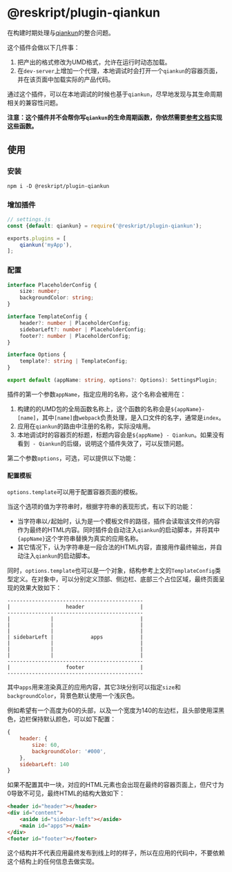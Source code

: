 # @reskript/plugin-qiankun

在构建时期处理与[qiankun](https://qiankun.umijs.org/)的整合问题。

这个插件会做以下几件事：

1. 把产出的格式修改为UMD格式，允许在运行时动态加载。
2. 在`dev-server`上增加一个代理，本地调试时会打开一个`qiankun`的容器页面，并在该页面中加载实际的产品代码。

通过这个插件，可以在本地调试的时候也基于`qiankun`，尽早地发现与其生命周期相关的兼容性问题。

**注意：这个插件并不会帮你写`qiankun`的生命周期函数，你依然需要[参考文档](https://qiankun.umijs.org/guide/getting-started#1-exports-lifecycles-from-sub-app-entry)实现这些函数。**

## 使用

### 安装

```shell
npm i -D @reskript/plugin-qiankun
```

### 增加插件

```javascript
// settings.js
const {default: qiankun} = require('@reskript/plugin-qiankun');

exports.plugins = [
    qiankun('myApp'),
];
```

### 配置

```ts
interface PlaceholderConfig {
    size: number;
    backgroundColor: string;
}

interface TemplateConfig {
    header?: number | PlaceholderConfig;
    sidebarLeft?: number | PlaceholderConfig;
    footer?: number | PlaceholderConfig;
}

interface Options {
    template?: string | TemplateConfig;
}

export default (appName: string, options?: Options): SettingsPlugin;
```

插件的第一个参数`appName`，指定应用的名称，这个名称会被用在：

1. 构建的的UMD包的全局函数名称上，这个函数的名称会是`${appName}-[name]`，其中`[name]`由`webpack`负责处理，是入口文件的名字，通常是`index`。
2. 应用在`qiankun`的路由中注册的名称，实际没啥用。
3. 本地调试时的容器页的标题，标题内容会是`${appName} - Qiankun`。如果没有看到` - Qiankun`的后缀，说明这个插件失效了，可以反馈问题。

第二个参数`options`，可选，可以提供以下功能：

#### 配置模板

`options.template`可以用于配置容器页面的模板。

当这个选项的值为字符串时，根据字符串的表现形式，有以下的功能：

- 当字符串以`/`起始时，认为是一个模板文件的路径，插件会读取该文件的内容作为最终的HTML内容。同时插件会自动注入`qiankun`的启动脚本，并将其中`{appName}`这个字符串替换为真实的应用名称。
- 其它情况下，认为字符串是一段合法的HTML内容，直接用作最终输出，并自动注入`qiankun`的启动脚本。

同时，`options.template`也可以是一个对象，结构参考上文的`TemplateConfig`类型定义。在对象中，可以分别定义顶部、侧边栏、底部三个占位区域，最终页面呈现的效果大致如下：

```
--------------------------------------------
|                  header                  |
--------------------------------------------
|             |                            |
|             |                            |
|             |                            |
| sidebarLeft |            apps            |
|             |                            |
|             |                            |
|             |                            |
--------------------------------------------
|                  footer                  |
--------------------------------------------
```

其中`apps`用来渲染真正的应用内容，其它3块分别可以指定`size`和`backgroundColor`，背景色默认使用一个浅灰色。

例如希望有一个高度为60的头部，以及一个宽度为140的左边栏，且头部使用深黑色，边栏保持默认颜色，可以如下配置：

```js
{
    header: {
        size: 60,
        backgroundColor: '#000',
    },
    sidebarLeft: 140
}
```

如果不配置其中一块，对应的HTML元素也会出现在最终的容器页面上，但尺寸为0导致不可见，最终HTML的结构大致如下：

```html
<header id="header"></header>
<div id="content">
    <aside id="sidebar-left"></aside>
    <main id="apps"></main>
</div>
<footer id="footer"></footer>
```

这个结构并不代表应用最终发布到线上时的样子，所以在应用的代码中，不要依赖这个结构上的任何信息去做实现。
